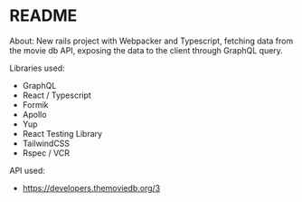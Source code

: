 # README

About: New rails project with Webpacker and Typescript, fetching data from the movie db API, exposing the data to the client through GraphQL query.

Libraries used:

- GraphQL
- React / Typescript
- Formik
- Apollo
- Yup
- React Testing Library
- TailwindCSS
- Rspec / VCR

API used:

- https://developers.themoviedb.org/3
